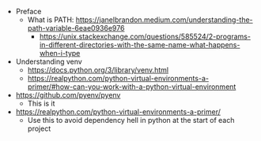 - Preface
  - What is PATH: https://janelbrandon.medium.com/understanding-the-path-variable-6eae0936e976
    - https://unix.stackexchange.com/questions/585524/2-programs-in-different-directories-with-the-same-name-what-happens-when-i-type
- Understanding venv
  - https://docs.python.org/3/library/venv.html
  - https://realpython.com/python-virtual-environments-a-primer/#how-can-you-work-with-a-python-virtual-environment
- https://github.com/pyenv/pyenv
  - This is it
- https://realpython.com/python-virtual-environments-a-primer/
  - Use this to avoid dependency hell in python at the start of each project